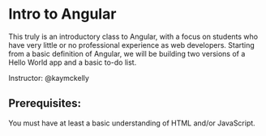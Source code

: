 # Intro to Angular
This truly is an introductory class to Angular, with a focus on students who have very little or no professional experience as web developers. Starting from a basic definition of Angular, we will be building two versions of a Hello World app and a basic to-do list.

Instructor: @kaymckelly

## Prerequisites:
You must have at least a basic understanding of HTML and/or JavaScript.
